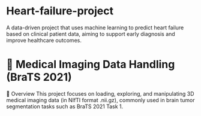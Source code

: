 # Heart-failure-project
A data-driven project that uses machine learning to predict heart failure based on clinical patient data, aiming to support early diagnosis and improve healthcare outcomes.

# 🧠 Medical Imaging Data Handling (BraTS 2021)
📄 Overview
This project focuses on loading, exploring, and manipulating 3D medical imaging data (in NIfTI format .nii.gz), commonly used in brain tumor segmentation tasks such as BraTS 2021 Task 1.
